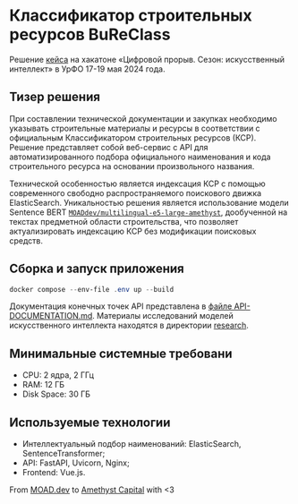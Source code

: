 # Классификатор строительных ресурсов BuReClass
Решение [кейса](https://hacks-ai.ru/events/1077375) на хакатоне «Цифровой прорыв. Сезон: искусственный интеллект» в УрФО 17-19 мая 2024 года.

## Тизер решения
При составлении технической документации и закупках необходимо указывать строительные материалы и ресурсы в соответствии с официальным Классификатором строительных ресурсов (КСР). Решение представляет собой веб-сервис с API для автоматизированного подбора официального наименования и кода строительного ресурса на основании произвольного названия. 

Технической особенностью является индексация КСР с помощью современного свободно распространяемого поискового движка ElasticSearch. Уникальностью решения является использование модели Sentence BERT [`MOADdev/multilingual-e5-large-amethyst`](https://huggingface.co/MOADdev/multilingual-e5-large-amethyst), дообученной на текстах предметной области строительства, что позволяет актуализировать индексацию КСР без модификации поисковых средств.

## Сборка и запуск приложения
```powershell
docker compose --env-file .env up --build
```

Документация конечных точек API представлена в [файле API-DOCUMENTATION.md](API-DOCUMENTATION.md). Материалы исследований моделей искусственного интеллекта находятся в директории [research](research).

## Минимальные системные требовани
* CPU: 2 ядра, 2 ГГц
* RAM: 12 ГБ
* Disk Space: 30 ГБ

## Используемые технологии
* Интеллектуальный подбор наименований: ElasticSearch, SentenceTransformer;
* API: FastAPI, Uvicorn, Nginx;
* Frontend: Vue.js.

From [MOAD.dev](https://moad.dev/) to [Amethyst Capital](https://amethystcapital.ru/) with <3
